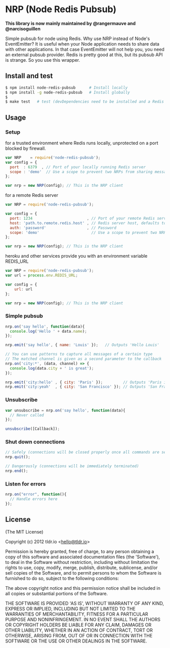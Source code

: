 NRP (Node Redis Pubsub)
=================

**This library is now mainly maintained by @rangermauve and @narcisoguillen**

Simple pubsub for node using Redis. Why use NRP instead of Node's EventEmitter? It is useful when
your Node application needs to share data with other applications. In that case EventEmitter will not
help you, you need an external pubsub provider. Redis is pretty good at this, but its pubsub API
is strange. So you use this wrapper.

## Install and test
```bash
$ npm install node-redis-pubsub      # Install locally
$ npm install -g node-redis-pubsub   # Install globally
$
$ make test   # test (devDependencies need to be installed and a Redis server up)
```

## Usage
### Setup
for a trusted environment where Redis runs locally, unprotected on a port blocked by firewall.

```javascript
var NRP    = require('node-redis-pubsub');
var config = {
  port  : 6379  , // Port of your locally running Redis server
  scope : 'demo'  // Use a scope to prevent two NRPs from sharing messages
};

var nrp = new NRP(config); // This is the NRP client
```

for a remote Redis server

```javascript
var NRP = require('node-redis-pubsub');

var config = {
  port: 1234                        , // Port of your remote Redis server
  host: 'path.to.remote.redis.host' , // Redis server host, defaults to 127.0.0.1
  auth: 'password'                  , // Password
  scope: 'demo'                       // Use a scope to prevent two NRPs from sharing messages
};

var nrp = new NRP(config); // This is the NRP client
```

heroku and other services provide you with an environment variable REDIS_URL

```javascript
var NRP = require('node-redis-pubsub');
var url = process.env.REDIS_URL;

var config = {
    url: url
};

var nrp = new NRP(config); // This is the NRP client
```

### Simple pubsub

```javascript
nrp.on('say hello', function(data){
  console.log('Hello ' + data.name);
});

nrp.emit('say hello', { name: 'Louis' });   // Outputs 'Hello Louis'

// You can use patterns to capture all messages of a certain type
// The matched channel is given as a second parameter to the callback
nrp.on('city:*', (data, channel) => {
  console.log(data.city + ' is great');
});

nrp.emit('city:hello' , { city: 'Paris' });         // Outputs 'Paris is great'
nrp.emit('city:yeah'  , { city: 'San Francisco' }); // Outputs 'San Francisco is great'
```

### Unsubscribe

```javascript
var unsubscribe = nrp.on('say hello', function(data){
  // Never called
});

unsubscribe([Callback]);
```

### Shut down connections

```javascript
// Safely (connections will be closed properly once all commands are sent)
nrp.quit();

// Dangerously (connections will be immediately terminated)
nrp.end();
```

### Listen for errors

```javascript
nrp.on("error", function(){
  // Handle errors here
});
```

## License

(The MIT License)

Copyright (c) 2012 tldr.io &lt;hello@tldr.io&gt;

Permission is hereby granted, free of charge, to any person obtaining
a copy of this software and associated documentation files (the
'Software'), to deal in the Software without restriction, including
without limitation the rights to use, copy, modify, merge, publish,
distribute, sublicense, and/or sell copies of the Software, and to
permit persons to whom the Software is furnished to do so, subject to
the following conditions:

The above copyright notice and this permission notice shall be
included in all copies or substantial portions of the Software.

THE SOFTWARE IS PROVIDED 'AS IS', WITHOUT WARRANTY OF ANY KIND,
EXPRESS OR IMPLIED, INCLUDING BUT NOT LIMITED TO THE WARRANTIES OF
MERCHANTABILITY, FITNESS FOR A PARTICULAR PURPOSE AND NONINFRINGEMENT.
IN NO EVENT SHALL THE AUTHORS OR COPYRIGHT HOLDERS BE LIABLE FOR ANY
CLAIM, DAMAGES OR OTHER LIABILITY, WHETHER IN AN ACTION OF CONTRACT,
TORT OR OTHERWISE, ARISING FROM, OUT OF OR IN CONNECTION WITH THE
SOFTWARE OR THE USE OR OTHER DEALINGS IN THE SOFTWARE.
